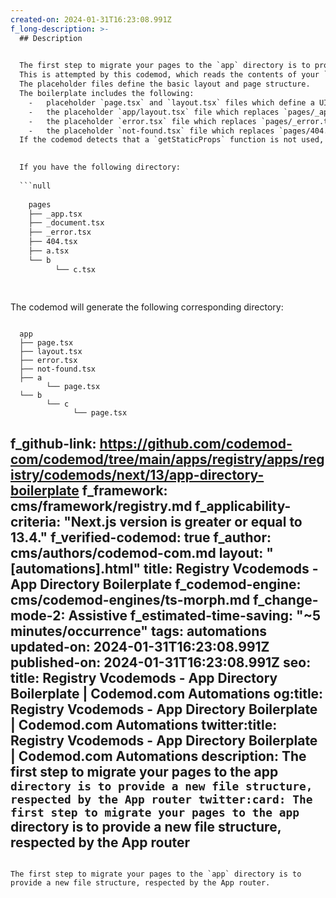 ```yaml
---
created-on: 2024-01-31T16:23:08.991Z
f_long-description: >-
  ## Description
  

  The first step to migrate your pages to the `app` directory is to provide a new file structure, respected by the App router.
  This is attempted by this codemod, which reads the contents of your `pages` directory and creates the placeholder files.
  The placeholder files define the basic layout and page structure.
  The boilerplate includes the following:
    -   placeholder `page.tsx` and `layout.tsx` files which define a UI unique to a route.
    -   the placeholder `app/layout.tsx` file which replaces `pages/_app.tsx` and `pages/_document.tsx` files.
    -   the placeholder `error.tsx` file which replaces `pages/_error.tsx` files.
    -   the placeholder `not-found.tsx` file which replaces `pages/404.tsx` files.
  If the codemod detects that a `getStaticProps` function is not used, it will be removed. Otherwise, it will remove the `export` keyword from the function definition.
  

  If you have the following directory:
  
  ```null
  
    pages
    ├── _app.tsx
    ├── _document.tsx
    ├── _error.tsx
    ├── 404.tsx
    ├── a.tsx
    └── b
          └── c.tsx
  
  
  ```
  The codemod will generate the following corresponding directory:
  
  ```null
  
    app
    ├── page.tsx
    ├── layout.tsx
    ├── error.tsx
    ├── not-found.tsx
    ├── a
          └── page.tsx
    └── b
          └── c
                └── page.tsx
  
  ```
f_github-link: https://github.com/codemod-com/codemod/tree/main/apps/registry/apps/registry/codemods/next/13/app-directory-boilerplate
f_framework: cms/framework/registry.md
f_applicability-criteria: "Next.js version is greater or equal to 13.4."
f_verified-codemod: true
f_author: cms/authors/codemod-com.md
layout: "[automations].html"
title: Registry Vcodemods - App Directory Boilerplate
f_codemod-engine: cms/codemod-engines/ts-morph.md
f_change-mode-2: Assistive
f_estimated-time-saving: "~5 minutes/occurrence"
tags: automations
updated-on: 2024-01-31T16:23:08.991Z
published-on: 2024-01-31T16:23:08.991Z
seo:
  title: Registry Vcodemods - App Directory Boilerplate | Codemod.com Automations
  og:title: Registry Vcodemods - App Directory Boilerplate | Codemod.com Automations
  twitter:title: Registry Vcodemods - App Directory Boilerplate | Codemod.com Automations
  description: The first step to migrate your pages to the app` directory is to provide a new file structure, respected by the App router
  twitter:card: The first step to migrate your pages to the app` directory is to provide a new file structure, respected by the App router
---
```

The first step to migrate your pages to the `app` directory is to provide a new file structure, respected by the App router.